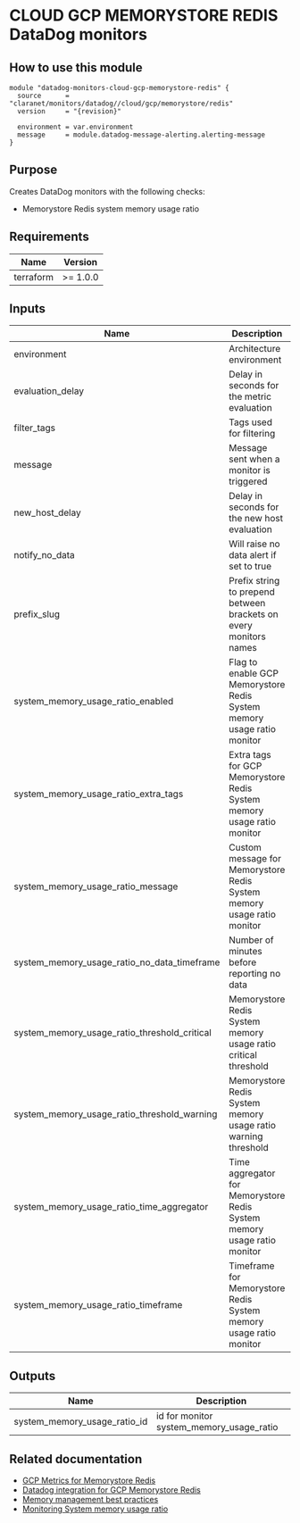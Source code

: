 # CLOUD GCP MEMORYSTORE REDIS DataDog monitors

## How to use this module

```hcl
module "datadog-monitors-cloud-gcp-memorystore-redis" {
  source      = "claranet/monitors/datadog//cloud/gcp/memorystore/redis"
  version     = "{revision}"

  environment = var.environment
  message     = module.datadog-message-alerting.alerting-message
}

```

## Purpose

Creates DataDog monitors with the following checks:

- Memorystore Redis system memory usage ratio

## Requirements

| Name      | Version  |
| --------- | -------- |
| terraform | >= 1.0.0 |

## Inputs

| Name                                         | Description                                                             | Type           | Default      | Required |
| -------------------------------------------- | ----------------------------------------------------------------------- | -------------- | ------------ | :------: |
| environment                                  | Architecture environment                                                | `string`       | n/a          |   yes    |
| evaluation_delay                             | Delay in seconds for the metric evaluation                              | `number`       | `900`        |    no    |
| filter_tags                                  | Tags used for filtering                                                 | `string`       | `"*"`        |    no    |
| message                                      | Message sent when a monitor is triggered                                | `any`          | n/a          |   yes    |
| new_host_delay                               | Delay in seconds for the new host evaluation                            | `number`       | `300`        |    no    |
| notify_no_data                               | Will raise no data alert if set to true                                 | `bool`         | `true`       |    no    |
| prefix_slug                                  | Prefix string to prepend between brackets on every monitors names       | `string`       | `""`         |    no    |
| system_memory_usage_ratio_enabled            | Flag to enable GCP Memorystore Redis System memory usage ratio monitor  | `string`       | `"true"`     |    no    |
| system_memory_usage_ratio_extra_tags         | Extra tags for GCP Memorystore Redis System memory usage ratio monitor  | `list(string)` | `[]`         |    no    |
| system_memory_usage_ratio_message            | Custom message for Memorystore Redis System memory usage ratio monitor  | `string`       | `""`         |    no    |
| system_memory_usage_ratio_no_data_timeframe  | Number of minutes before reporting no data                              | `string`       | `20`         |    no    |
| system_memory_usage_ratio_threshold_critical | Memorystore Redis System memory usage ratio critical threshold          | `string`       | `90`         |    no    |
| system_memory_usage_ratio_threshold_warning  | Memorystore Redis System memory usage ratio warning threshold           | `string`       | `80`         |    no    |
| system_memory_usage_ratio_time_aggregator    | Time aggregator for Memorystore Redis System memory usage ratio monitor | `string`       | `"min"`      |    no    |
| system_memory_usage_ratio_timeframe          | Timeframe for Memorystore Redis System memory usage ratio monitor       | `string`       | `"last_10m"` |    no    |

## Outputs

| Name                         | Description                              |
| ---------------------------- | ---------------------------------------- |
| system_memory_usage_ratio_id | id for monitor system_memory_usage_ratio |

## Related documentation

- [GCP Metrics for Memorystore Redis](https://cloud.google.com/monitoring/api/metrics_gcp#gcp-redis)
- [Datadog integration for GCP Memorystore Redis](https://docs.datadoghq.com/integrations/google_cloud_redis/)
- [Memory management best practices](https://cloud.google.com/memorystore/docs/redis/memory-management-best-practices#monitor_your_instances_memory_usage)
- [Monitoring System memory usage ratio](https://cloud.google.com/memorystore/docs/redis/memory-management-best-practices#system_memory_usage_ratio_2)

